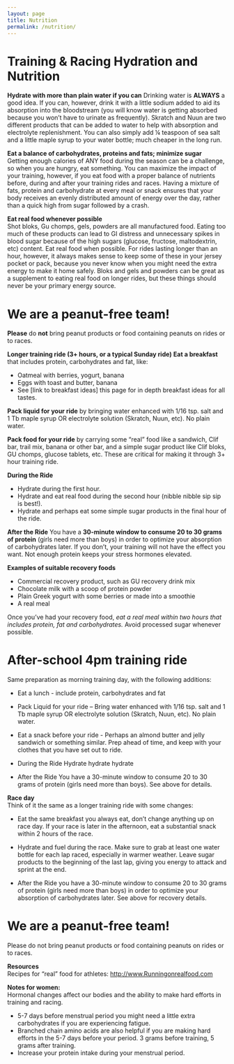 ```yaml
---
layout: page
title: Nutrition
permalink: /nutrition/
---
```


# Training & Racing Hydration and Nutrition

**Hydrate with more than plain water if you can**
Drinking water is **ALWAYS** a good idea.  If you can, however, drink it with a little sodium added to aid its absorption into the bloodstream (you will know water is getting absorbed because you won’t have to urinate as frequently).  Skratch and Nuun are two different products that can be added to water to help with absorption and electrolyte replenishment.  You can also simply add ¼ teaspoon of sea salt and a little maple syrup to your water bottle; much cheaper in the long run.

**Eat a balance of carbohydrates, proteins and fats; minimize sugar**  
Getting enough calories of ANY food during the season can be a challenge, so when you are hungry, eat something.  You can maximize the impact of your training, however, if you eat food with a proper balance of nutrients before, during and after your training rides and races. Having a mixture of fats, protein and carbohydrate at every meal or snack ensures that your body receives an evenly distributed amount of energy over the day, rather than a quick high from sugar followed by a crash.  

**Eat real food whenever possible**  
Shot bloks, Gu chomps, gels, powders are all manufactured food. Eating too much of these products can lead to GI distress and unnecessary spikes in blood sugar because of the high sugars (glucose, fructose, maltodextrin, etc) content. Eat real food when possible. For rides lasting longer than an hour, however, it always makes sense to keep some of these in your jersey pocket or pack, because you never know when you might need the extra energy to make it home safely.  Bloks and gels and powders can be great as a supplement to eating real food on longer rides, but these things should never be your primary energy source.

#  We are a peanut-free team!
**Please** do **not** bring peanut products or food containing peanuts on rides or to races.

**Longer training ride (3+ hours, or a typical Sunday ride)**
**Eat a breakfast** that includes protein, carbohydrates and fat, like:  

 * Oatmeal with berries, yogurt, banana
 * Eggs with toast and butter, banana
 * See [link to breakfast ideas] this page for in depth breakfast ideas for all tastes.

**Pack liquid for your ride** by bringing water enhanced with 1/16 tsp. salt and 1 Tb maple syrup OR electrolyte solution (Skratch, Nuun, etc).  No plain water.

**Pack food for your ride**  by carrying some “real” food like a sandwich, Clif bar, trail mix, banana or other bar, and a simple sugar product like Clif bloks, GU chomps, glucose tablets, etc.  These are critical for making it through 3+ hour training ride.

**During the Ride**  

 * Hydrate during the first hour.
 * Hydrate and eat real food during the second hour (nibble nibble sip sip is best!).
 * Hydrate and perhaps eat some simple sugar products in the final hour of the ride.

**After the Ride**
You have a **30-minute window to consume 20 to 30 grams of protein** (girls need more than boys) in order to optimize your absorption of carbohydrates later. If you don’t, your training will not have the effect you want. Not enough protein keeps your stress hormones elevated.  


**Examples of suitable recovery foods**

 * Commercial recovery product, such as GU recovery drink mix
 * Chocolate milk with a scoop of protein powder
 * Plain Greek yogurt with some berries or made into a smoothie
 * A real meal

Once you’ve had your recovery food,  *eat a real meal within two hours that includes protein, fat and carbohydrates.* Avoid processed sugar whenever possible.

# After-school 4pm training ride
Same preparation as morning training day, with the following additions:

* Eat a lunch - include protein, carbohydrates and fat

 * Pack Liquid for your ride – Bring water enhanced with 1/16 tsp. salt and 1 Tb maple syrup OR electrolyte solution (Skratch, Nuun, etc).  No plain water.

 * Eat a snack before your ride - Perhaps an almond butter and jelly sandwich or something similar. Prep ahead of time, and keep with your clothes that you have set out to ride.

 * During the Ride
Hydrate hydrate hydrate

 * After the Ride
You have a 30-minute window to consume 20 to 30 grams of protein (girls need more than boys). See above for details.


**Race day**  
Think of it the same as a longer training ride with some changes:


 * Eat the same breakfast you always eat, don’t change anything up on race day.
If your race is later in the afternoon, eat a substantial snack within 2 hours of the race.

* Hydrate and fuel during the race. Make sure to grab at least one water bottle for each lap raced, especially in warmer weather.  Leave sugar products to the beginning of the last lap, giving you energy to attack and sprint at the end.

 * After the Ride you have a 30-minute window to consume 20 to 30 grams of protein (girls need more than boys) in order to optimize your absorption of carbohydrates later. See above for recovery details.

# We are a peanut-free team!
Please do not bring peanut products or food containing peanuts on rides or to races.

**Resources**  
Recipes for “real” food for athletes: <http://www.Runningonrealfood.com>

**Notes for women:**  
Hormonal changes affect our bodies and the ability to make hard efforts in training and racing.

 * 5-7 days before menstrual period you might need a little extra carbohydrates if you are experiencing fatigue.
 * Branched chain amino acids are also helpful if you are making hard efforts in the 5-7 days before your period. 3 grams before training, 5 grams after training.
 * Increase your protein intake during your menstrual period.
